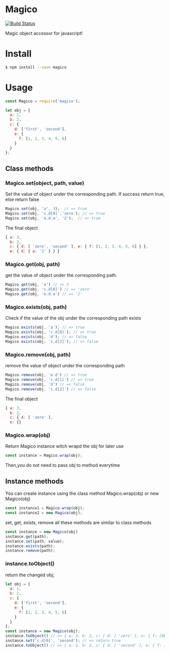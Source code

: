 Magico
=======

[![Build Status](https://travis-ci.org/lyfeyaj/magico.svg?branch=master)](https://travis-ci.org/lyfeyaj/magico)

Magic object accessor for javascript!

# Install

```bash
$ npm install --save magico
```

# Usage

```javascript
const Magico = require('magico');

let obj = {
  a: 1,
  b: 2,
  c: {
    d: ['first', 'second'],
    e: {
      f: [1, 2, 3, 4, 5, 6]
    }
  }
};
```

## Class methods


### Magico.set(object, path, value)

Set the value of object under the corresponding path.
If success return true, else return false
```javascript
Magico.set(obj, 'a', 3);  // => true
Magico.set(obj, 'c.d[0]','zero'); // => true
Magico.set(obj, 'e.d.a', '2');  // => true
```
The final object 
```javascript
{ a: 3,
  b: 2,
  c: { d: [ 'zero', 'second' ], e: { f: [1, 2, 3, 4, 5, 6] } },
  e: { d: { a: '2' } } }
```
### Magico.get(obj, path)

get the value of object under the corresponding path.
```javascript
Magico.get(obj, 'a') // => 3
Magico.get(obj, 'c.d[0]') // => 'zero'
Magico.get(obj, 'e.d.a') // => '2'
```
### Magico.exists(obj, path)
Check if the value of the obj under the corresponding path exists
```javascript
Magico.exists(obj, 'a'); // => true
Magico.exists(obj, 'c.d[0]'); // => true
Magico.exists(obj, 'd'); // => false
Magico.exists(obj, 'c.d[2]'); // => false
```
### Magico.remove(obj, path)
remove the value of object under the corresponding path
```javascript
Magico.remove(obj, 'e.d') // => true
Magico.remove(obj, 'c.d[1]') // => true
Magico.remove(obj, 'd') // => false
Magico.remove(obj, 'c.d[2]') // => false
 ```
The final object 
```javascript
{ a: 3,
  b: 2, 
  c: { d: [ 'zero' ], 
  e: {}
```
### Magico.wrap(obj)
Return Magico instance witch wrapd the obj for later use
```javascript
const instance = Magico.wrap(obj);
 ```
 Then,you do not need to pass obj to method everytime

## Instance methods
You can create instance using the class method Magico.wrap(obj) or new Magico(obj)
```javascript
const instance1 = Magico.wrap(obj);
const instance2 = new Magico(obj);
```
set, get, exists, remove all these methods are similar to class methods
```javascript
const instance = new Magico(obj)
instance.get(path);
instance.set(path, value);
instance.exists(path);
instance.remove(path);
```
### instance.toObject()
return the changed obj;
```javascript
let obj = {
  a: 1,
  b: 2,
  c: {
    d: ['first', 'second'],
    e: {
      f: [1, 2, 3, 4, 5, 6]
    }
  }
};
const instance = new Magico(obj);
instance.toObject() // => { a: 3, b: 2, c: { d: [ 'zero' ], e: { f: [Object] } }, e: {} }
instance.set('c.d[0]', 'second'); // => return true
instance.toObject() // => { a: 3, b: 2, c: { d: [ 'second' ], e: { f: [Object] } }, e: {} }
```
